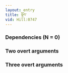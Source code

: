 ```yaml
---
layout: entry
title: སྟོབ་
vid: Hill:0747
---
```

### Dependencies (N = 0)


### Two overt arguments


### Three overt arguments

